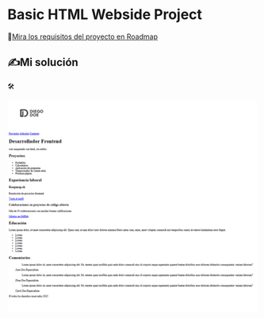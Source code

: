 # Basic HTML Webside Project

 🚀[Mira los requisitos del proyecto en Roadmap](https://roadmap.sh/projects/basic-html-website)  


  ## ✍️Mi solución  

  🛠️  

  ![Imagen de captura resultado](capture.png)



